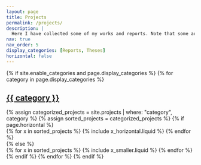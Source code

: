 ```yaml
---
layout: page
title: Projects
permalink: /projects/
description: |
  Here I have collected some of my works and reports. Note that some are written in Swedish.
nav: true
nav_order: 5
display_categories: [Reports, Theses]
horizontal: false
---
```


<!-- markdownlint-disable MD033 -->
<!-- pages/projects.md -->

<div class="projects">
  {% if site.enable_categories and page.display_categories %}
    <!-- Display categorized projects -->
    {% for category in page.display_categories %}
    <a id="{{ category }}" href=".#{{ category }}">
      <h2 class="category">{{ category }}</h2>
    </a>
    {% assign categorized_projects = site.projects | where: "category", category %}
    {% assign sorted_projects = categorized_projects %}
    <!-- Generate cards for each project -->
    {% if page.horizontal %}
    <div class="container">
      <div class="row row-cols-1 row-cols-md-2">
      {% for x in sorted_projects %}
        {% include x_horizontal.liquid %}
      {% endfor %}
      </div>
    </div>
    {% else %}
    <div class="row row-cols-1 row-cols-md-3">
      {% for x in sorted_projects %}
        {% include x_smaller.liquid %}
      {% endfor %}
    </div>
    {% endif %}
    {% endfor %}
  {% endif %}
</div>
